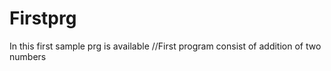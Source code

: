 # Firstprg
In this first sample prg is available
//First program consist of addition of two numbers
